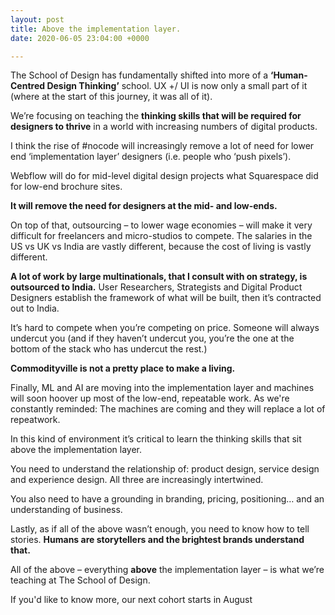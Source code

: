 ```yaml
---
layout: post
title: Above the implementation layer.
date: 2020-06-05 23:04:00 +0000

---
```

The School of Design has fundamentally shifted into more of a **‘Human-Centred Design Thinking’** school. UX +/ UI is now only a small part of it (where at the start of this journey, it was all of it).

We’re focusing on teaching the **thinking skills that will be required for designers to thrive** in a world with increasing numbers of digital products.

I think the rise of #nocode will increasingly remove a lot of need for lower end ‘implementation layer’ designers (i.e. people who ‘push pixels’).

Webflow will do for mid-level digital design projects what Squarespace did for low-end brochure sites.

**It will remove the need for designers at the mid- and low-ends.**

On top of that, outsourcing – to lower wage economies – will make it very difficult for freelancers and micro-studios to compete. The salaries in the US vs UK vs India are vastly different, because the cost of living is vastly different.

**A lot of work by large multinationals, that I consult with on strategy, is outsourced to India.** User Researchers, Strategists and Digital Product Designers establish the framework of what will be built, then it’s contracted out to India.

It’s hard to compete when you’re competing on price. Someone will always undercut you (and if they haven’t undercut you, you’re the one at the bottom of the stack who has undercut the rest.)

**Commodityville is not a pretty place to make a living.**

Finally, ML and AI are moving into the implementation layer and machines will soon hoover up most of the low-end, repeatable work. As we're constantly reminded: The machines are coming and they will replace a lot of repeatwork.

In this kind of environment it’s critical to learn the thinking skills that sit above the implementation layer.

You need to understand the relationship of: product design, service design and experience design. All three are increasingly intertwined.

You also need to have a grounding in branding, pricing, positioning… and an understanding of business.

Lastly, as if all of the above wasn’t enough, you need to know how to tell stories. **Humans are storytellers and the brightest brands understand that.**

All of the above – everything **above** the implementation layer – is what we’re teaching at The School of Design.

If you'd like to know more, our next cohort starts in August